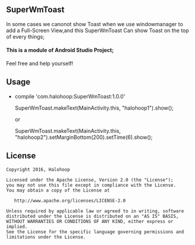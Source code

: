 ## SuperWmToast

In some cases we canonot show Toast when we use windowmanager to add a Full-Screen View,and this SuperWmToast Can show Toast on the top of every things;

#### This is a module of Android Studio Project;

Feel free and help yourself!

## Usage

* compile 'com.halohoop:SuperWmToast:1.0.0'

	SuperWmToast.makeText(MainActivity.this, "halohoop1").show();

	or

	SuperWmToast.makeText(MainActivity.this, "halohoop2").setMarginBottom(200).setTime(6).show();

## License

    Copyright 2016, Halohoop

    Licensed under the Apache License, Version 2.0 (the "License");
    you may not use this file except in compliance with the License.
    You may obtain a copy of the License at

       http://www.apache.org/licenses/LICENSE-2.0

    Unless required by applicable law or agreed to in writing, software
    distributed under the License is distributed on an "AS IS" BASIS,
    WITHOUT WARRANTIES OR CONDITIONS OF ANY KIND, either express or implied.
    See the License for the specific language governing permissions and
    limitations under the License.

